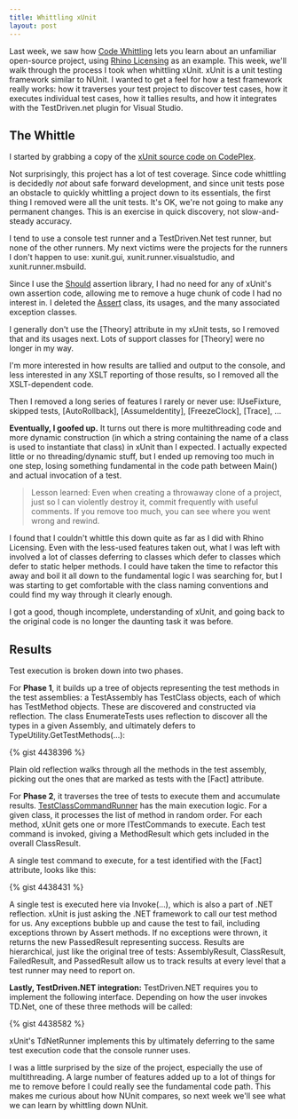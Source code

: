 ```yaml
---
title: Whittling xUnit
layout: post
---
```


Last week, we saw how <a href="http://www.headspring.com/patrick/code-whittling/">Code Whittling</a> lets you learn about an unfamiliar open-source project, using <a href="http://www.headspring.com/patrick/whittling-rhino-licensing/">Rhino Licensing</a> as an example.  This week, we'll walk through the process I took when whittling xUnit.  xUnit is a unit testing framework similar to NUnit.  I wanted to get a feel for how a test framework really works: how it traverses your test project to discover test cases, how it executes individual test cases, how it tallies results, and how it integrates with the TestDriven.net plugin for Visual Studio.

## The Whittle

I started by grabbing a copy of the <a href="http://xunit.codeplex.com/SourceControl/BrowseLatest">xUnit source code on CodePlex</a>.

Not surprisingly, this project has a lot of test coverage.  Since code whittling is decidedly *not* about safe forward development, and since unit tests pose an obstacle to quickly whittling a project down to its essentials, the first thing I removed were all the unit tests.  It's OK, we're not going to make any permanent changes.  This is an exercise in quick discovery, not slow-and-steady accuracy.

I tend to use a console test runner and a TestDriven.Net test runner, but none of the other runners.  My next victims were the projects for the runners I don't happen to use: xunit.gui, xunit.runner.visualstudio, and xunit.runner.msbuild.

Since I use the <a href="http://nuget.org/packages/Should">Should</a> assertion library, I had no need for any of xUnit's own assertion code, allowing me to remove a huge chunk of code I had no interest in.  I deleted the <a href="http://xunit.codeplex.com/SourceControl/changeset/view/2e806844c3c1#src/xunit/Assert.cs">Assert</a> class, its usages, and the many associated exception classes.

I generally don't use the [Theory] attribute in my xUnit tests, so I removed that and its usages next.  Lots of support classes for [Theory] were no longer in my way.

I'm more interested in how results are tallied and output to the console, and less interested in any XSLT reporting of those results, so I removed all the XSLT-dependent code.

Then I removed a long series of features I rarely or never use: IUseFixture, skipped tests, [AutoRollback], [AssumeIdentity], [FreezeClock], [Trace], ...

**Eventually, I goofed up.**  It turns out there is more multithreading code and more dynamic construction (in which a string containing the name of a class is used to instantiate that class) in xUnit than I expected.  I actually expected little or no threading/dynamic stuff, but I ended up removing too much in one step, losing something fundamental in the code path between Main() and actual invocation of a test.

<blockquote>Lesson learned: Even when creating a throwaway clone of a project, just so I can violently destroy it, commit frequently with useful comments.  If you remove too much, you can see where you went wrong and rewind.</blockquote>

I found that I couldn't whittle this down quite as far as I did with Rhino Licensing.  Even with the less-used features taken out, what I was left with involved a lot of classes deferring to classes which defer to classes which defer to static helper methods.  I could have taken the time to refactor this away and boil it all down to the fundamental logic I was searching for, but I was starting to get comfortable with the class naming conventions and could find my way through it clearly enough.

I got a good, though incomplete, understanding of xUnit, and going back to the original code is no longer the daunting task it was before.

## Results

Test execution is broken down into two phases.

For **Phase 1**, it builds up a tree of objects representing the test methods in the test assemblies: a TestAssembly has TestClass objects, each of which has TestMethod objects.  These are discovered and constructed via reflection.  The class EnumerateTests uses reflection to discover all the types in a given Assembly, and ultimately defers to TypeUtility.GetTestMethods(...):

{% gist 4438396 %}

Plain old reflection walks through all the methods in the test assembly, picking out the ones that are marked as tests with the [Fact] attribute.

For **Phase 2**, it traverses the tree of tests to execute them and accumulate results.  <a href="http://xunit.codeplex.com/SourceControl/changeset/view/2e806844c3c1#src/xunit/Sdk/Commands/ClassCommands/TestClassCommandRunner.cs">TestClassCommandRunner</a> has the main execution logic.  For a given class, it processes the list of method in random order.  For each method, xUnit gets one or more ITestCommands to execute.  Each test command is invoked, giving a MethodResult which gets included in the overall ClassResult.

A single test command to execute, for a test identified with the [Fact] attribute, looks like this:

{% gist 4438431 %}

A single test is executed here via Invoke(...), which is also a part of .NET reflection.  xUnit is just asking the .NET framework to call our test method for us.  Any exceptions bubble up and cause the test to fail, including exceptions thrown by Assert methods.  If no exceptions were thrown, it returns the new PassedResult representing success.  Results are hierarchical, just like the original tree of tests: AssemblyResult, ClassResult, FailedResult, and PassedResult allow us to track results at every level that a test runner may need to report on.

**Lastly, TestDriven.NET integration:** TestDriven.NET requires you to implement the following interface.  Depending on how the user invokes TD.Net, one of these three methods will be called:

{% gist 4438582 %}

xUnit's TdNetRunner implements this by ultimately deferring to the same test execution code that the console runner uses.

I was a little surprised by the size of the project, especially the use of multithreading.  A large number of features added up to a lot of things for me to remove before I could really see the fundamental code path.  This makes me curious about how NUnit compares, so next week we'll see what we can learn by whittling down NUnit.